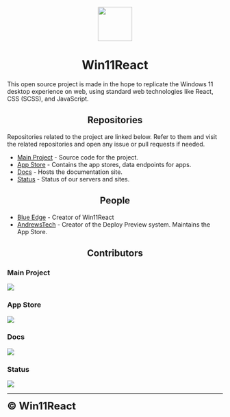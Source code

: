 <p align="center">
<img src="https://user-images.githubusercontent.com/91379432/164983291-5619d3ae-31da-4bc4-920a-823daf854fe8.png" height="80" width="80">
</p>
<h1 align="center">Win11React</h1>
<p>This open source project is made in the hope to replicate the Windows 11 desktop experience on web, using standard web technologies like React, CSS (SCSS), and JavaScript.</p>

<h2 align="center">Repositories</h2>
<p>Repositories related to the project are linked below. Refer to them and visit the related repositories and open any issue or pull requests if needed.</p>

- [Main Project](https://github.com/blueedgetechno/win11React) - Source code for the project.
- [App Store](https://github.com/win11react/store) - Contains the app stores, data endpoints for apps.
- [Docs](https://github.com/win11react/docs) - Hosts the documentation site.
- [Status](https://github.com/win11react/status) - Status of our servers and sites.

<h2 align="center">People</h2>

* [Blue Edge](https://github.com/blueedgetechno) - Creator of Win11React
* [AndrewsTech](https://github.com/andrewstech) - Creator of the Deploy Preview system. Maintains the App Store.

<h2 align="center">Contributors</h2>

### Main Project
<a href="https://github.com/blueedgetechno/win11React/graphs/contributors">
  <img src="https://contrib.rocks/image?repo=blueedgetechno/win11React"/>
</a>

### App Store
<a href="https://github.com/win11react/store/graphs/contributors">
  <img src="https://contrib.rocks/image?repo=win11react/store"/>
</a>

### Docs
<a href="https://github.com/win11react/docs/graphs/contributors">
  <img src="https://contrib.rocks/image?repo=win11react/docs"/>
</a>

### Status
<a href="https://github.com/win11react/status/graphs/contributors">
  <img src="https://contrib.rocks/image?repo=win11react/status"/>
</a>

------
<div>
   <strong>
   <font size="+2" style="font">
    &copy; Win11React
   </font>
   </strong>
</div>

